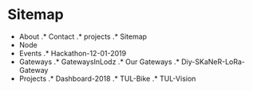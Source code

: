 # Sitemap

* About
.* Contact
.* projects
.* Sitemap
* Node
* Events
.* Hackathon-12-01-2019
* Gateways
.* GatewaysInLodz
.* Our Gateways
.* Diy-SKaNeR-LoRa-Gateway
* Projects
.* Dashboard-2018
.* TUL-Bike
.* TUL-Vision
